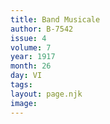 ```yaml
---
title: Band Musicale
author: B-7542
issue: 4
volume: 7
year: 1917
month: 26
day: VI
tags:
layout: page.njk
image:
---
```

